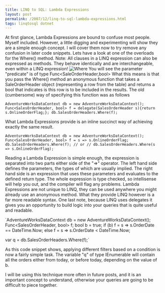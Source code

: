 ```yaml
---
title: LINQ to SQL: Lambda Expressions
layout: post
permalink: /2007/12/linq-to-sql-lambda-expressions.html
tags: linqtosql dotnet
---
```


At first glance, Lambda Expressions are bound to confuse most people. Myself included. However, a little digging and experimenting will show they are a simple enough concept. I will cover them now to try remove any confusion in later code snippets.
Lets have a look at one of the overloads for the Where() method.    Note: All clauses in a LINQ expression can also be expressed as methods. They behave identically and are interchangeable, even within a LINQ expression!
![Where](http://lh4.google.com/saintyc/R3hbHUxWVmI/AAAAAAAAADY/_dhELuS43XU/Where%5B2%5D) 
You will see the parameter "predicate" is of type Func<SaleOrderHeader,bool>    What this means is that you pass the Where() method an anonymous function that takes a SaleOrderHeader object (representing a row from the table) and returns a bool that indicates is this row is to be included in the results.
The old (cumbersome) way of specifying this function was as follows

`AdventureWorksDataContext db = new AdventureWorksDataContext();
Func<SalesOrderHeader, bool> f = delegate(SalesOrderHeader s){return s.OnlineOrderFlag;};
db.SalesOrderHeaders.Where(f);`


What Lambda Expressions provide is an inline succinct way of achieving exactly the same result.

`AdventureWorksDataContext db = new AdventureWorksDataContext();
Func<SalesOrderHeader, bool> f = s => s.OnlineOrderFlag;
db.SalesOrderHeaders.Where(f);
// or //
db.SalesOrderHeaders.Where(s => s.OnlineOrderFlag);`


Reading a Lambda Expression is simple enough, the expression is separated into two parts either side of the "=>" operator. The left hand side defines the parameters, the types of which are usually implied. The right hand side is an expression that uses these parameters and evaluates to the defined return type. The whole expression is type checked, so intellisense will help you out, and the compiler will flag any problems.
Lambda Expressions are not unique to LINQ, they can be used anywhere you might already use an anonymous method. What they provide LINQ however is a far more readable syntax.
One last note, because LINQ uses delegates it gives you an opportunity to build logic into your queries that is quite useful and readable.

`AdventureWorksDataContext db = new AdventureWorksDataContext();
Func<SalesOrderHeader, bool> f;
bool b = true;
if (b)
    f = s => s.OrderDate == DateTime.Now;
else
    f = s => s.OrderDate < DateTime.Now;

var q = db.SalesOrderHeaders.Where(f);`


As this code snippet shows, applying different filters based on a condition is now a fairly simple task. The variable "q" of type IEnumerable<SalesOrderHeader> will contain all the orders either from today, or before today, depending on the value of b. 


I will be using this technique more often in future posts, and it is an important concept to understand, otherwise your queries are going to be difficult to piece together.